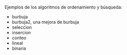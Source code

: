 Ejemplos de los algoritmos de ordenamiento y búsqueda:
 * burbuja
 * burbuja2, una mejora de burbuja
 * seleccion
 * insercion
 * conteo
 * lineal
 * binaria
